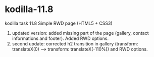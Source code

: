 # kodilla-11.8
kodilla task 11.8
Simple RWD page (HTML5 + CSS3)

1. updated version: added missing part of the page (gallery, contact informations and footer). Added RWD options.
2. second update: corrected h2 transition in gallery (transform: translateX(0) --> transform: translateX(-110%)) and
   RWD options.
